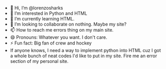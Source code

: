 - 👋 Hi, I’m @lorenzosharks
- 👀 I’m interested in Python and HTML
- 🌱 I’m currently learning HTML.
- 💞️ I’m looking to collaborate on nothing. Maybe my site?
- 📫 How to reach me errors thing on my main site.
- 😄 Pronouns: Whatever you want. I don't care.
- ⚡ Fun fact: Big fan of crew and hockey
- If anyone knows, I need a way to implement python into HTML cuz I got a whole bunch of neat codes I'd like to put in my site. Fire me an error section of my personal site.
<!---
lorenzosharks/lorenzosharks is a ✨ special ✨ repository because its `README.md` (this file) appears on your GitHub profile.
You can click the Preview link to take a look at your changes.
--->
